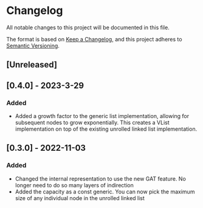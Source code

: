 # Changelog

All notable changes to this project will be documented in this file.

The format is based on [Keep a Changelog](https://keepachangelog.com/en/1.0.0/),
and this project adheres to [Semantic Versioning](https://semver.org/spec/v2.0.0.html).

## [Unreleased]

## [0.4.0] - 2023-3-29
### Added
- Added a growth factor to the generic list implementation, allowing for subsequent nodes to grow exponentially. This creates a VList implementation on top of the existing unrolled linked list implementation.

## [0.3.0] - 2022-11-03
### Added
- Changed the internal representation to use the new GAT feature. No longer need to do so many layers of indirection
- Added the capacity as a const generic. You can now pick the maximum size of any individual node in the unrolled linked list